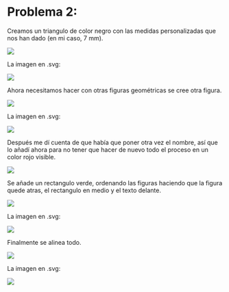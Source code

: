 # Problema 2:

Creamos un triangulo de color negro con las medidas personalizadas que nos han dado (en mi caso, 7 mm).

![](https://raw.githubusercontent.com/chechiliaa/Welding-and-design./main/7%20mm.png)

La imagen en .svg:

![](https://raw.githubusercontent.com/chechiliaa/Welding-and-design./75f8e1a72211bef147070753e1a057a8bfe245df/triangulo.svg)


Ahora necesitamos hacer con otras figuras geométricas se cree otra figura.

![](https://raw.githubusercontent.com/chechiliaa/Welding-and-design./main/estrellita.png)

La imagen en .svg:

![](https://raw.githubusercontent.com/chechiliaa/Welding-and-design./75f8e1a72211bef147070753e1a057a8bfe245df/triangulo%202.svg)


Después me dí cuenta de que había que poner otra vez el nombre, así que lo añadí ahora para no tener que hacer de nuevo todo el proceso en un color rojo visible.

![](https://raw.githubusercontent.com/chechiliaa/Welding-and-design./main/nombre.png)


Se añade un rectangulo verde, ordenando las figuras haciendo que la figura quede atras, el rectangulo en medio y el texto delante.

![](https://raw.githubusercontent.com/chechiliaa/Welding-and-design./main/rectanguo.png)

La imagen en .svg:

![](https://raw.githubusercontent.com/chechiliaa/Welding-and-design./d24df64cf8a77d95da17229299d1a05afb76f676/triangulo%203.svg)


Finalmente se alinea todo.

![](https://raw.githubusercontent.com/chechiliaa/Welding-and-design./main/final.png)

La imagen en .svg:

![](https://raw.githubusercontent.com/chechiliaa/Welding-and-design./ad765b8fa23155270c243e0031d8f79d8ab366bd/triangulo%20final.svg)


